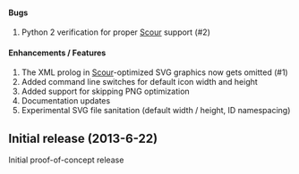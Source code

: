 #### Bugs

1.	Python 2 verification for proper [Scour](http://www.codedread.com/scour) support (#2)

#### Enhancements / Features

1.	The XML prolog in [Scour](http://www.codedread.com/scour)-optimized SVG graphics now gets omitted (#1)
2.	Added command line switches for default icon width and height
3.	Added support for skipping PNG optimization
4.	Documentation updates
5.	Experimental SVG file sanitation (default width / height, ID namespacing) 


Initial release (2013-6-22)
---------------------------

Initial proof-of-concept release